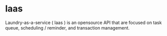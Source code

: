 # laas
Laundry-as-a-service ( laas ) is an opensource API that are focused on task queue, scheduling / reminder, and transaction management.
